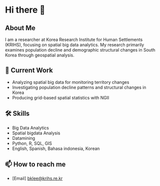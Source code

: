 # Hi there 👋

## About Me
I am a researcher at Korea Research Institute for Human Settlements (KRIHS), focusing on spatial big data analytics. My research primarily examines population decline and demographic structural changes in South Korea through geospatial analysis.

## 🔭 Current Work
- Analyzing spatial big data for monitoring territory changes
- Investigating population decline patterns and structural changes in Korea
- Producing grid-based spatial statistics with NGII

## 🛠 Skills
- Big Data Analytics
- Spatial bigdata Analysis
- Datamining
- Python, R, SQL, GIS
- English, Spanish, Bahasa indonesia, Korean

## 📫 How to reach me
- [Email] bklee@krihs.re.kr